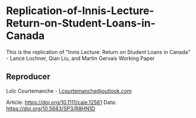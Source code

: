 # Replication-of-Innis-Lecture-Return-on-Student-Loans-in-Canada
This is the replication of "Innis Lecture: Return on Student Loans in Canada" - Lance Lochner, Qian Liu, and Martin Gervais Working Paper

## Reproducer
Loïc Courtemanche - l.courtemanche@outlook.com

Article: https://doi.org/10.1111/caje.12561
Data: https://doi.org/10.5683/SP3/R8HN1D
